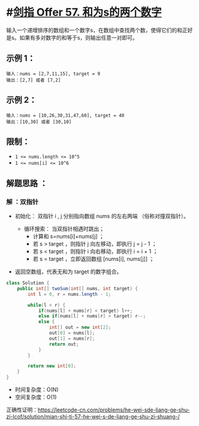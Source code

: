 # #[剑指 Offer 57. 和为s的两个数字](https://leetcode-cn.com/problems/he-wei-sde-liang-ge-shu-zi-lcof/)

输入一个递增排序的数组和一个数字s，在数组中查找两个数，使得它们的和正好是s。如果有多对数字的和等于s，则输出任意一对即可。

## 示例 1：

```
输入：nums = [2,7,11,15], target = 9
输出：[2,7] 或者 [7,2]
```

## 示例 2：

```
输入：nums = [10,26,30,31,47,60], target = 40
输出：[10,30] 或者 [30,10]
```

##  限制：

- `1 <= nums.length <= 10^5`
- `1 <= nums[i] <= 10^6`

## 解题思路 ：

### 解 ：双指针

- 初始化： 双指针 i , j 分别指向数组 nums 的左右两端 （俗称对撞双指针）。
  - 循环搜索： 当双指针相遇时跳出；
    - 计算和 s=nums[i]+nums[j] ；
    - 若 s > target ，则指针 j 向左移动，即执行 j = j - 1 ；
    - 若 s < target ，则指针 i 向右移动，即执行 i = i + 1 ；
    - 若 s = target ，立即返回数组 [nums[i], nums[j]] ；

- 返回空数组，代表无和为 target 的数字组合。

~~~java
class Solution {
    public int[] twoSum(int[] nums, int target) {
        int l = 0, r = nums.length - 1;

        while(l < r) {
            if(nums[l] + nums[r] < target) l++;
            else if(nums[l] + nums[r] > target) r--;
            else {
                int[] out = new int[2];
                out[0] = nums[l];
                out[1] = nums[r];
                return out;
            }
        }

        return new int[0];
    }
}
~~~

- 时间复杂度：O(N)
- 空间复杂度：O(1)

正确性证明：https://leetcode-cn.com/problems/he-wei-sde-liang-ge-shu-zi-lcof/solution/mian-shi-ti-57-he-wei-s-de-liang-ge-shu-zi-shuang-/